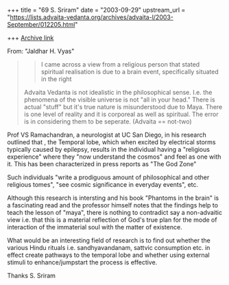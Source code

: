 +++
title = "69 S. Sriram"
date = "2003-09-29"
upstream_url = "https://lists.advaita-vedanta.org/archives/advaita-l/2003-September/012205.html"

+++
[Archive link](https://lists.advaita-vedanta.org/archives/advaita-l/2003-September/012205.html)

From: "Jaldhar H. Vyas" <jaldhar at braincells.com>
>
> > I came across a view from a religious person that stated spiritual
> > realisation is due to a brain event, specifically situated in the right
>
> Advaita Vedanta is not idealistic in the philosophical sense.  I.e. the
> phenomena of the visible universe is not "all in your head."  There is
> actual "stuff" but it's true nature is misunderstood due to Maya.  There
> is one level of reality and it is corporeal as well as spiritual.  The
> error is in considering them to be seperate.  (Advaita == not-two)
>

Prof VS Ramachandran, a neurologist at UC San Diego, in his research
outlined that , the Temporal lobe, which when excited by electrical storms
typically
caused by epilepsy, results in the individual having a "religious
experience"
where they "now understand the cosmos" and feel as one with it.
This has been characterized in press reports as "The God Zone"

Such individuals "write a prodiguous amount of philosophical and other
religious tomes", "see cosmic significance in everyday events", etc.

Although this research is intersting and his book "Phantoms in the brain"
is a fascinating read and the professor himself notes that the findings
help to teach the lesson of "maya", there is nothing to contradict say
a  non-advaitic view i.e. that this is a material reflection of God's true
plan
for the mode of interaction of the immaterial soul with the matter of
existence.

What would be an interesting field of research is to find out whether the
various Hindu rituals i.e. sandhyavandanam, sattvic consumption etc.
in effect create pathways to the temporal lobe and whether using external
stimuli to enhance/jumpstart the process is effective.

Thanks
S. Sriram

